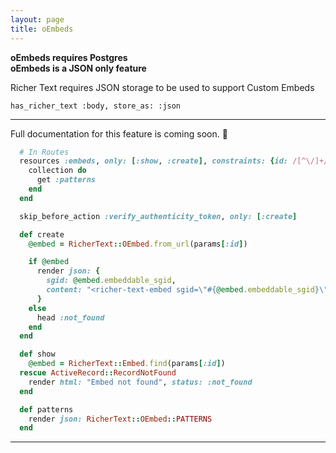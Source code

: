 ```yaml
---
layout: page
title: oEmbeds
---
```


<div class="callout" data-color="red">
  <strong>oEmbeds requires Postgres</strong>
</div>

<div class="callout" data-color="yellow">
  <strong>oEmbeds is a JSON only feature</strong>
  <p>Richer Text requires JSON storage to be used to support Custom Embeds</p>

  <pre><code>has_richer_text :body, store_as: :json</code></pre>
</div>

---

Full documentation for this feature is coming soon. 🚧

```ruby
  # In Routes
  resources :embeds, only: [:show, :create], constraints: {id: /[^\/]+/}  do
    collection do
      get :patterns
    end
  end

  skip_before_action :verify_authenticity_token, only: [:create]

  def create
    @embed = RicherText::OEmbed.from_url(params[:id])

    if @embed
      render json: {
        sgid: @embed.embeddable_sgid,
        content: "<richer-text-embed sgid=\"#{@embed.embeddable_sgid}\"></richer-text-embed>"
      }
    else
      head :not_found
    end
  end

  def show
    @embed = RicherText::Embed.find(params[:id])
  rescue ActiveRecord::RecordNotFound
    render html: "Embed not found", status: :not_found
  end

  def patterns
    render json: RicherText::OEmbed::PATTERNS
  end
```

---
